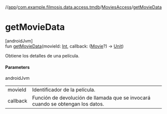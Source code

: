 //[app](../../../index.md)/[com.example.filmosis.data.access.tmdb](../index.md)/[MoviesAccess](index.md)/[getMovieData](get-movie-data.md)

# getMovieData

[androidJvm]\
fun [getMovieData](get-movie-data.md)(movieId: [Int](https://kotlinlang.org/api/latest/jvm/stdlib/kotlin/-int/index.html), callback: ([Movie](../../com.example.filmosis.data.model.tmdb/-movie/index.md)?) -&gt; [Unit](https://kotlinlang.org/api/latest/jvm/stdlib/kotlin/-unit/index.html))

Obtiene los detalles de una película.

#### Parameters

androidJvm

| | |
|---|---|
| movieId | Identificador de la película. |
| callback | Función de devolución de llamada que se invocará cuando se obtengan los datos. |
